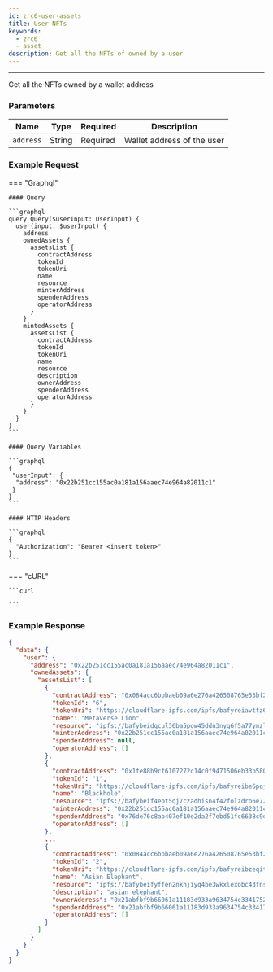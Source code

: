 ```yaml
---
id: zrc6-user-assets
title: User NFTs
keywords:
  - zrc6
  - asset
description: Get all the NFTs of owned by a user
---
```


---

<!-- markdownlint-disable -->

Get all the NFTs owned by a wallet address

### Parameters

| Name      | Type   | Required | Description                |
| --------- | ------ | -------- | -------------------------- |
| `address` | String | Required | Wallet address of the user |

### Example Request

=== "Graphql"

    #### Query

    ```graphql
    query Query($userInput: UserInput) {
      user(input: $userInput) {
        address
        ownedAssets {
          assetsList {
            contractAddress
            tokenId
            tokenUri
            name
            resource
            minterAddress
            spenderAddress
            operatorAddress
          }
        }
        mintedAssets {
          assetsList {
            contractAddress
            tokenId
            tokenUri
            name
            resource
            description
            ownerAddress
            spenderAddress
            operatorAddress
          }
        }
      }
    }
    ```

    #### Query Variables

    ```graphql
    {
     "userInput": {
      "address": "0x22b251cc155ac0a181a156aaec74e964a82011c1"
     }
    }
    ```

    #### HTTP Headers

    ```graphql
    {
      "Authorization": "Bearer <insert token>"
    }
    ```

=== "cURL"

    ```curl

    ```

### Example Response

```json
{
  "data": {
    "user": {
      "address": "0x22b251cc155ac0a181a156aaec74e964a82011c1",
      "ownedAssets": {
        "assetsList": [
          {
            "contractAddress": "0x084acc6bbbaeb09a6e276a426508765e53bf2459",
            "tokenId": "6",
            "tokenUri": "https://cloudflare-ipfs.com/ipfs/bafyreiavttz6nnv6glnp6zwvdq3d7okcujy7zfkejax6nl72nzufel6usu/metadata.json",
            "name": "Metaverse Lion",
            "resource": "ipfs://bafybeidgcul36ba5pow45ddn3nyq6f5a77ymzlpibe7bvbfoez5m6itl4i/blob",
            "minterAddress": "0x22b251cc155ac0a181a156aaec74e964a82011c1",
            "spenderAddress": null,
            "operatorAddress": []
          },
          {
            "contractAddress": "0x1fe88b9cf6107272c14c0f9471506eb33b58002d",
            "tokenId": "1",
            "tokenUri": "https://cloudflare-ipfs.com/ipfs/bafyreibe6pqjwgercgpc6xfei3sr36sknppjy7qv6ccrxijize3sqnbzme/metadata.json",
            "name": "Blackhole",
            "resource": "ipfs://bafybeif4eot5qj7czadhisn4f42folzdro6e72igd5wtbjzhfr2s44vlk4/blob",
            "minterAddress": "0x22b251cc155ac0a181a156aaec74e964a82011c1",
            "spenderAddress": "0x76de76c8ab407ef10e2da2f7ebd51fc6638c9d59",
            "operatorAddress": []
          },
          ...
          {
            "contractAddress": "0x084acc6bbbaeb09a6e276a426508765e53bf2459",
            "tokenId": "2",
            "tokenUri": "https://cloudflare-ipfs.com/ipfs/bafyreibzeqitc6vtek5ywlaycagcvdgou6yf3ofbxv3id67i7dgkfrxste/metadata.json",
            "name": "Asian Elephant",
            "resource": "ipfs://bafybeifyffen2nkhjiyq4be3wkxlexobc43fnsff57opxuxg7s7fc57zlm/blob",
            "description": "asian elephant",
            "ownerAddress": "0x21abfbf9b66061a11183d933a9634754c3341752",
            "spenderAddress": "0x21abfbf9b66061a11183d933a9634754c3341752",
            "operatorAddress": []
          }
        ]
      }
    }
  }
}

```
